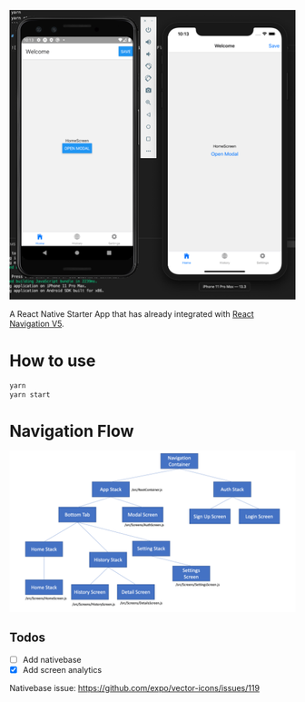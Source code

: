 ![Starter App](./docs/app-screenshot.png 'Sample App')

A React Native Starter App that has already integrated with [React Navigation V5](https://blog.expo.io/announcing-react-navigation-5-0-bd9e5d45569e).

# How to use

```
yarn
yarn start
```

# Navigation Flow

![Navigation Diagram](./docs/navigation-flow.png 'Navigation Flow')

## Todos

- [ ] Add nativebase
- [x] Add screen analytics

Nativebase issue: https://github.com/expo/vector-icons/issues/119
